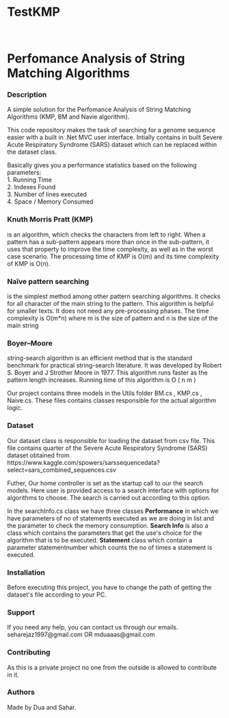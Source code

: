 # TestKMP
﻿<!DOCTYPE html>
<html>
<head>
    <meta charset="utf-8" />
    <h1>Perfomance Analysis of String Matching Algorithms</h1>
</head>
<body>
<h3>Description</h3>
<p>A simple solution for the Perfomance Analysis of String Matching Algorithms (KMP, BM and Navie algorithm).</p>
<p>This code repository makes the task of searching for a genome sequence easier with a built in .Net MVC user interface.
    Intially contains in built Severe Acute Respiratory Syndrome (SARS) dataset which can be replaced within the dataset class. 
    </p>
    <p>Basically gives you a performance statistics based on the following parameters:
        <br/>1. Running Time <br/>
        2. Indexes Found <br/>
        3. Number of lines executed<br/>
        4. Space / Memory Consumed </p>
        
   
<p><h3> Knuth Morris Pratt (KMP)</h3> is an algorithm, which checks the characters from left to right.
When a pattern has a sub-pattern appears more than once in the sub-pattern, 
it uses that property to improve the time complexity, as well as in the worst case scenario. The processing time of KMP is O(m) and 
its time complexity of KMP is O(n).</p>
<p> <h3>Naïve pattern searching</h3> is the simplest method among other pattern searching algorithms. 
It checks for all character of the main string to the pattern.
This algorithm is helpful for smaller texts. It does not need any pre-processing phases.
The time complexity is O(m*n) where m is the size of pattern and n is the size 
of the main string</p>
<p><h3>
Boyer–Moore 
</h3>
  string-search algorithm is an efficient method  that is the standard benchmark for practical string-search literature. 
 It was developed by Robert S. Boyer and J Strother Moore in 1977.
 This algorithm runs faster as the pattern length increases.
 Running time of this algorithm is O ( n m )
</p>
<p>Our project contains three models in the Utils folder BM.cs , KMP.cs , Naive.cs. 
These files contains classes responsible for the actual algorithm logic. 
    
<h3>Dataset</h3>
Our dataset class is responsible for loading the dataset from csv file. This file contains quarter of the Severe Acute Respiratory Syndrome (SARS) dataset obtained from https://www.kaggle.com/spowers/sarssequencedata?select=sars_combined_sequences.csv

Futher, Our home controller is set as the startup call to our the search models. Here user is provided access to a search interface with options for algorithms to choose. The search is carried out according to this option.</p>
<p> In the searchInfo.cs class we have three classes <b>Performance</b> in which we 
have parameters of no of statements executed as we are doing in list and the parameter to check the memory consumption.
<b>Search Info</b> is also a class which contains the parameters that get the use's choice for the algorithm that is to be executed.
<b>Statement</b> class which contain a parameter statementnumber which counts the no of times a statement is executed.

</p>
<h3>Installation</h3>
<p>Before executing this project, you have to change the path of getting the dataset's file according to your PC.</p>
<h3>Support</h3>
<p>If you need any help, you can contact us through our emails.
seharejaz1997@gmail.com OR 
mduaaas@gmail.com
</p>
<h3>Contributing</h3>
<p>As this is a private project no one from the outside is allowed to contribute in it.</p>
<h3>Authors</h3>
<p>Made by Dua and Sahar.</p>
</body>
</html>
